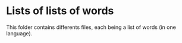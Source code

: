 # Lists of lists of words

This folder contains differents files, each being a list of words (in one language).
